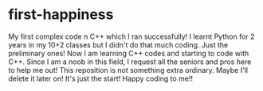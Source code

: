 # first-happiness
My first complex code n C++ which I ran successfully!
I learnt Python for 2 years in my 10+2 classes but I didn't do that much coding. Just the preliminary ones!
Now I am learning C++ codes and starting to code with C++.
Since I am a noob in this field, I request all the seniors and pros here to help me out!
This reposition is not something extra ordinary. Maybe I'll delete it later on!
It's just the start!
Happy coding to me!!
